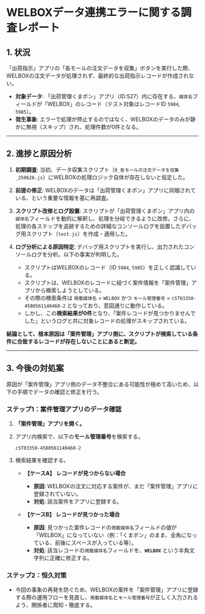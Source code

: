 # WELBOXデータ連携エラーに関する調査レポート

## 1. 状況

「出荷指示」アプリの「各モールの注文データを収集」ボタンを実行した際、WELBOXの注文データが処理されず、最終的な出荷指示レコードが作成されない。

- **対象データ**: 「出荷管理くまポン」アプリ（ID:527）内に存在する、`媒体名`フィールドが「WELBOX」のレコード（テスト対象はレコードID `5984`, `5985`）。
- **発生事象**: エラーで処理が停止するのではなく、WELBOXのデータのみが静かに無視（スキップ）され、処理件数が0件となる。

---

## 2. 進捗と原因分析

1.  **初期調査**: 当初、データ収集スクリプト（`0_各モールの注文データを収集_250626.js`）にWELBOXの処理ロジック自体が存在しないと仮定した。

2.  **前提の修正**: WELBOXのデータは「出荷管理くまポン」アプリに同梱されている、という重要な情報を基に再調査。

3.  **スクリプト改修とログ設置**: スクリプトが「出荷管理くまポン」アプリ内の`媒体名`フィールドを動的に解釈し、処理を分岐できるように改修。さらに、処理の各ステップを追跡するための詳細なコンソールログを設置したデバッグ用スクリプト（`test.js`）を作成・適用した。

4.  **ログ分析による原因特定**: デバッグ用スクリプトを実行し、出力されたコンソールログを分析。以下の事実が判明した。

    - スクリプトはWELBOXのレコード（ID `5984`, `5985`）を正しく認識している。
    - スクリプトは、WELBOXのレコードに紐づく案件情報を「案件管理」アプリから検索しようとしている。
    - その際の検索条件は `掲載媒体名` = `WELBOX` かつ `モール管理番号` = `cST03350-4580561140460-2` となっており、意図通りに動作している。
    - しかし、この**検索結果が0件**となり、「案件レコードが見つかりませんでした」というログと共に対象レコードの処理がスキップされている。

**結論として、根本原因は「案件管理」アプリ側に、スクリプトが検索している条件に合致するレコードが存在しないことにあると断定。**

---

## 3. 今後の対処案

原因が「案件管理」アプリ側のデータ不整合にある可能性が極めて高いため、以下の手順でデータの確認と修正を行う。

### ステップ1：案件管理アプリのデータ確認

1.  **「案件管理」アプリを開く。**
2.  アプリ内検索で、以下の**モール管理番号**を検索する。
    ```
    cST03350-4580561140460-2
    ```
3.  検索結果を確認する。

    -   **【ケースA】 レコードが見つからない場合**
        -   **原因**: WELBOXの注文に対応する案件が、まだ「案件管理」アプリに登録されていない。
        -   **対処**: 該当案件をアプリに登録する。

    -   **【ケースB】 レコードが見つかった場合**
        -   **原因**: 見つかった案件レコードの`掲載媒体名`フィールドの値が「WELBOX」になっていない（例：「くまポン」のまま、全角になっている、前後にスペースが入っている等）。
        -   **対処**: 該当レコードの`掲載媒体名`フィールドを、**`WELBOX`** という半角文字列に正確に修正する。

### ステップ2：恒久対策

-   今回の事象の再発を防ぐため、WELBOXの案件を「案件管理」アプリに登録する際の運用フローを見直し、`掲載媒体名`と`モール管理番号`が正しく入力されるよう、関係者に周知・徹底する。
